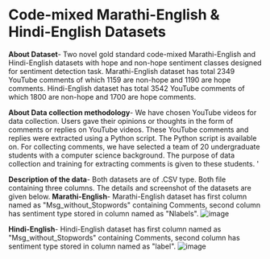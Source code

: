 # Code-mixed Marathi-English & Hindi-English Datasets

**About Dataset**-
Two novel gold standard code-mixed Marathi-English and Hindi-English datasets with hope and non-hope sentiment classes designed for sentiment detection task. Marathi-English dataset has total 2349 YouTube comments of which 1159  are non-hope and 1190 are hope comments. Hindi-English dataset has total 3542 YouTube comments of which 1800  are non-hope and 1700 are hope comments.


**About Data collection methodology**-
We have chosen YouTube videos for data collection. Users gave their opinions or thoughts in the form of comments or replies on YouTube videos. These YouTube comments and replies were extracted using a Python script. The Python script is available on. For collecting comments, we have selected a team of 20 undergraduate students with a computer science background. The purpose of data collection and training for extracting comments is given to these students. '


**Description of the data**-
Both datasets are of .CSV type. Both file containing three columns. The details and screenshot of the datasets are given below.
**Marathi-English**-
Marathi-English dataset has first column named as "Msg_without_Stopwords" containing Comments, second column has sentiment type stored in column named as "Nlabels". 
![image](https://github.com/user-attachments/assets/c534e16d-7a37-432e-8c02-428afc81d162)

**Hindi-English**-
Hindi-English dataset has first column named as "Msg_without_Stopwords" containing Comments, second column has sentiment type stored in column named as "label". 
![image](https://github.com/user-attachments/assets/f052102b-1cdb-4298-8d2b-6c9c747bc9c4)
